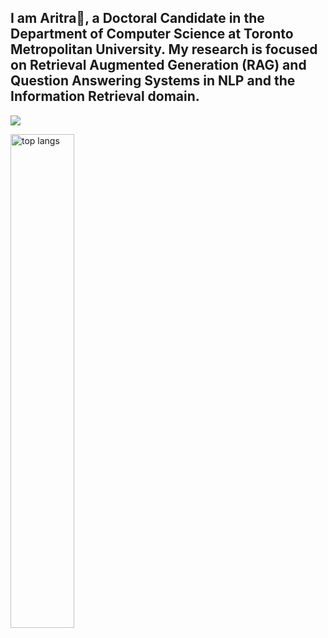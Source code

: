 

## I am Aritra👋, a Doctoral Candidate in the Department of Computer Science at Toronto Metropolitan University. My research is focused on Retrieval Augmented Generation (RAG) and Question Answering Systems in NLP and the Information Retrieval domain. 

![](https://komarev.com/ghpvc/?username=Aritra23&color=blue)

<!--<img alt="my stats" align="left" width ="45%" src ="https://github-readme-stats.vercel.app/api?username=Aritra23"/>-->

<img alt = "top langs" align="left" width ="45%" src = "https://github-readme-stats.vercel.app/api/top-langs/?username=Aritra23&layout=compact"/>

